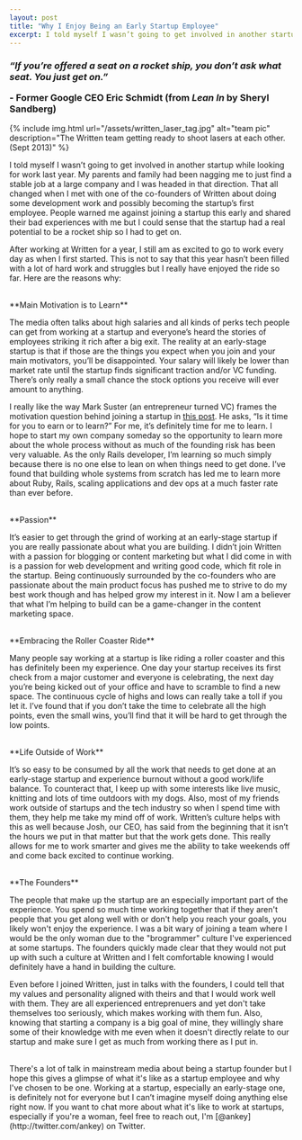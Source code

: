 ```yaml
---
layout: post
title: "Why I Enjoy Being an Early Startup Employee"
excerpt: I told myself I wasn’t going to get involved in another startup while looking for work last year. My parents and family had been nagging me to just find a stable job at a large company and I was headed in that direction. That all changed when I met with one of the co-founders of Written about doing some development work and possibly becoming the startup’s first employee. People warned me against joining a startup this early and shared their bad experiences with me but I could sense that the startup had a real potential to be a rocket ship so I had to get on.
---
```


### *“If you’re offered a seat on a rocket ship, you don’t ask what seat. You just get on.”* <p class="caption">- Former Google CEO Eric Schmidt (from *Lean In* by Sheryl Sandberg)</p>

{% include img.html url="/assets/written_laser_tag.jpg" alt="team pic" description="The Written team getting ready to shoot lasers at each other. (Sept 2013)" %}

I told myself I wasn’t going to get involved in another startup while looking for work last year. My parents and family had been nagging me to just find a stable job at a large company and I was headed in that direction. That all changed when I met with one of the co-founders of Written about doing some development work and possibly becoming the startup’s first employee. People warned me against joining a startup this early and shared their bad experiences with me but I could sense that the startup had a real potential to be a rocket ship so I had to get on. 

After working at Written for a year, I still am as excited to go to work every day as when I first started. This is not to say that this year hasn’t been filled with a lot of hard work and struggles but I really have enjoyed the ride so far. Here are the reasons why:

<br />
**Main Motivation is to Learn**

The media often talks about high salaries and all kinds of perks tech people can get from working at a startup and everyone’s heard the stories of employees striking it rich after a big exit. The reality at an early-stage startup is that if those are the things you expect when you join and your main motivators, you’ll be disappointed. Your salary will likely be lower than market rate until the startup finds significant traction and/or VC funding. There’s only really a small chance the stock options you receive will ever amount to anything.

I really like the way Mark Suster (an entrepreneur turned VC) frames the motivation question behind joining a startup in [this post](http://www.bothsidesofthetable.com/2009/11/04/is-it-time-for-you-to-earn-or-to-learn/). He asks, “Is it time for you to earn or to learn?” For me, it’s definitely time for me to learn. I hope to start my own company someday so the opportunity to learn more about the whole process without as much of the founding risk has been very valuable. As the only Rails developer, I’m learning so much simply because there is no one else to lean on when things need to get done. I’ve found that building whole systems from scratch has led me to learn more about Ruby, Rails, scaling applications and dev ops at a much faster rate than ever before.

<br />
**Passion**

It’s easier to get through the grind of working at an early-stage startup if you are really passionate about what you are building. I didn’t join Written with a passion for blogging or content marketing but what I did come in with is a passion for web development and writing good code, which fit role in the startup. Being continuously surrounded by the co-founders who are passionate about the main product focus has pushed me to strive to do my best work though and has helped grow my interest in it. Now I am a believer that what I’m helping to build can be a game-changer in the content marketing space.

<br />
**Embracing the Roller Coaster Ride**

Many people say working at a startup is like riding a roller coaster and this has definitely been my experience. One day your startup receives its first check from a major customer and everyone is celebrating, the next day you’re being kicked out of your office and have to scramble to find a new space. The continuous cycle of highs and lows can really take a toll if you let it. I’ve found that if you don’t take the time to celebrate all the high points, even the small wins, you’ll find that it will be hard to get through the low points.

<br />
**Life Outside of Work**

It’s so easy to be consumed by all the work that needs to get done at an early-stage startup and experience burnout without a good work/life balance. To counteract that, I keep up with some interests like live music, knitting and lots of time outdoors with my dogs. Also, most of my friends work outside of startups and the tech industry so when I spend time with them, they help me take my mind off of work. Written’s culture helps with this as well because Josh, our CEO, has said from the beginning that it isn’t the hours we put in that matter but that the work gets done. This really allows for me to work smarter and gives me the ability to take weekends off and come back excited to continue working.

<br />
**The Founders**
		
The people that make up the startup are an especially important part of the experience. You spend so much time working together that if they aren't people that you get along well with or don't help you reach your goals, you likely won't enjoy the experience. I was a bit wary of joining a team where I would be the only woman due to the "brogrammer" culture I've experienced at some startups. The founders quickly made clear that they would not put up with such a culture at Written and I felt comfortable knowing I would definitely have a hand in building the culture.

Even before I joined Written, just in talks with the founders, I could tell that my values and personality aligned with theirs and that I would work well with them. They are all experienced entreprenuers and yet don't take themselves too seriously, which makes working with them fun. Also, knowing that starting a company is a big goal of mine, they willingly share some of their knowledge with me even when it doesn't directly relate to our startup and make sure I get as much from working there as I put in. 

<br />
There's a lot of talk in mainstream media about being a startup founder but I hope this gives a glimpse of what it's like as a startup employee and why I've chosen to be one. Working at a startup, especially an early-stage one, is definitely not for everyone but I can’t imagine myself doing anything else right now. If you want to chat more about what it's like to work at startups, especially if you're a woman, feel free to reach out, I'm [@ankey](http://twitter.com/ankey) on Twitter. 